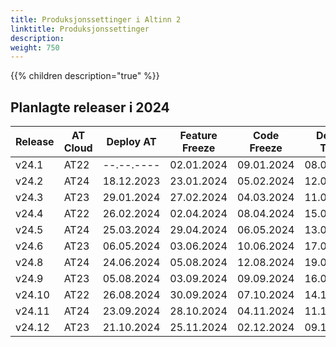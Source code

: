 ```yaml
---
title: Produksjonssettinger i Altinn 2
linktitle: Produksjonssettinger
description: 
weight: 750
---
```

{{% children description="true" %}}


## Planlagte releaser i 2024

| Release | AT Cloud | Deploy AT | Feature Freeze | Code Freeze | Deploy TT02 | Deploy PROD|
| ------- | -------- | --------- | -------------- | ----------- | ----------- | -----------|
| v24.1   | AT22 | --.--.---- | 02.01.2024 | 09.01.2024 | 08.01.2024 | 22.01.2024 |  
| v24.2   | AT24 | 18.12.2023 | 23.01.2024 | 05.02.2024 | 12.02.2024 | 19.02.2024 |
| v24.3   | AT23 | 29.01.2024 | 27.02.2024 | 04.03.2024 | 11.03.2024 | 18.03.2024 |
| v24.4   | AT22 | 26.02.2024 | 02.04.2024 | 08.04.2024 | 15.04.2024 | 22.04.2024 |
| v24.5   | AT24 | 25.03.2024 | 29.04.2024 | 06.05.2024 | 13.05.2024 | 21.05.2024 |
| v24.6   | AT23 | 06.05.2024 | 03.06.2024 | 10.06.2024 | 17.06.2024 | 24.06.2024 |
| v24.8   | AT24 | 24.06.2024 | 05.08.2024 | 12.08.2024 | 19.08.2024 | 26.08.2024 |
| v24.9   | AT23 | 05.08.2024 | 03.09.2024 | 09.09.2024 | 16.09.2024 | 23.09.2024 |
| v24.10  | AT22 | 26.08.2024 | 30.09.2024 | 07.10.2024 | 14.10.2024 | 21.10.2024 |
| v24.11  | AT24 | 23.09.2024 | 28.10.2024 | 04.11.2024 | 11.11.2024 | 18.11.2024 |
| v24.12  | AT23 | 21.10.2024 | 25.11.2024 | 02.12.2024 | 09.12.2024 | 16.12.2024 |
